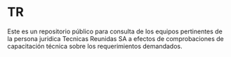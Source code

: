 # TR

Este es un repositorio público para consulta de los equipos pertinentes de la persona juridica Tecnicas Reunidas SA a efectos de comprobaciones de capacitación técnica sobre los requerimientos demandados.
